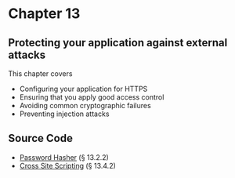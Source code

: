 # Chapter 13

## Protecting your application against external attacks

This chapter covers
- Configuring your application for HTTPS
- Ensuring that you apply good access control
- Avoiding common cryptographic failures
- Preventing injection attacks


## Source Code 

- [Password Hasher](https://github.com/mikebrind/Razor-Pages-In-Action/tree/main/Chapter13/PasswordHasherDemo) (§ 13.2.2)
- [Cross Site Scripting](https://github.com/mikebrind/Razor-Pages-In-Action/tree/main/Chapter13/AngleSharp) (§ 13.4.2)